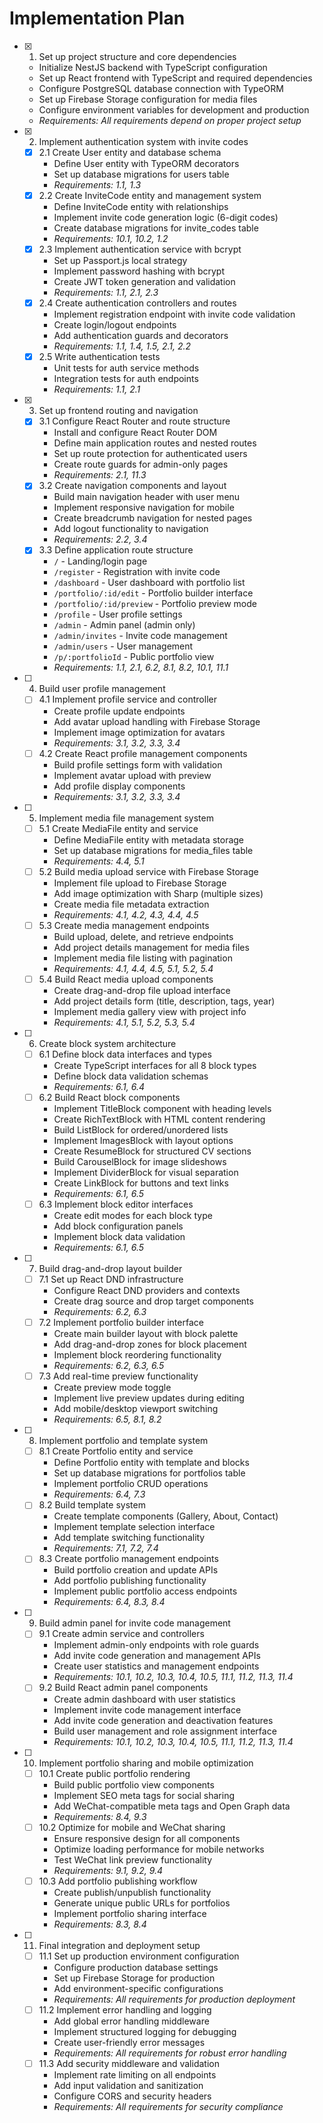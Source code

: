 # Implementation Plan

- [x] 1. Set up project structure and core dependencies
  - Initialize NestJS backend with TypeScript configuration
  - Set up React frontend with TypeScript and required dependencies
  - Configure PostgreSQL database connection with TypeORM
  - Set up Firebase Storage configuration for media files
  - Configure environment variables for development and production
  - _Requirements: All requirements depend on proper project setup_

- [x] 2. Implement authentication system with invite codes
  - [x] 2.1 Create User entity and database schema
    - Define User entity with TypeORM decorators
    - Set up database migrations for users table
    - _Requirements: 1.1, 1.3_
  - [x] 2.2 Create InviteCode entity and management system
    - Define InviteCode entity with relationships
    - Implement invite code generation logic (6-digit codes)
    - Create database migrations for invite_codes table
    - _Requirements: 10.1, 10.2, 1.2_
  - [x] 2.3 Implement authentication service with bcrypt
    - Set up Passport.js local strategy
    - Implement password hashing with bcrypt
    - Create JWT token generation and validation
    - _Requirements: 1.1, 2.1, 2.3_
  - [x] 2.4 Create authentication controllers and routes
    - Implement registration endpoint with invite code validation
    - Create login/logout endpoints
    - Add authentication guards and decorators
    - _Requirements: 1.1, 1.4, 1.5, 2.1, 2.2_
  - [x] 2.5 Write authentication tests
    - Unit tests for auth service methods
    - Integration tests for auth endpoints
    - _Requirements: 1.1, 2.1_

- [x] 3. Set up frontend routing and navigation
  - [x] 3.1 Configure React Router and route structure
    - Install and configure React Router DOM
    - Define main application routes and nested routes
    - Set up route protection for authenticated users
    - Create route guards for admin-only pages
    - _Requirements: 2.1, 11.3_
  - [x] 3.2 Create navigation components and layout
    - Build main navigation header with user menu
    - Implement responsive navigation for mobile
    - Create breadcrumb navigation for nested pages
    - Add logout functionality to navigation
    - _Requirements: 2.2, 3.4_
  - [x] 3.3 Define application route structure
    - `/` - Landing/login page
    - `/register` - Registration with invite code
    - `/dashboard` - User dashboard with portfolio list
    - `/portfolio/:id/edit` - Portfolio builder interface
    - `/portfolio/:id/preview` - Portfolio preview mode
    - `/profile` - User profile settings
    - `/admin` - Admin panel (admin only)
    - `/admin/invites` - Invite code management
    - `/admin/users` - User management
    - `/p/:portfolioId` - Public portfolio view
    - _Requirements: 1.1, 2.1, 6.2, 8.1, 8.2, 10.1, 11.1_

- [ ] 4. Build user profile management
  - [ ] 4.1 Implement profile service and controller
    - Create profile update endpoints
    - Add avatar upload handling with Firebase Storage
    - Implement image optimization for avatars
    - _Requirements: 3.1, 3.2, 3.3, 3.4_
  - [ ] 4.2 Create React profile management components
    - Build profile settings form with validation
    - Implement avatar upload with preview
    - Add profile display components
    - _Requirements: 3.1, 3.2, 3.3, 3.4_

- [ ] 5. Implement media file management system
  - [ ] 5.1 Create MediaFile entity and service
    - Define MediaFile entity with metadata storage
    - Set up database migrations for media_files table
    - _Requirements: 4.4, 5.1_
  - [ ] 5.2 Build media upload service with Firebase Storage
    - Implement file upload to Firebase Storage
    - Add image optimization with Sharp (multiple sizes)
    - Create media file metadata extraction
    - _Requirements: 4.1, 4.2, 4.3, 4.4, 4.5_
  - [ ] 5.3 Create media management endpoints
    - Build upload, delete, and retrieve endpoints
    - Add project details management for media files
    - Implement media file listing with pagination
    - _Requirements: 4.1, 4.4, 4.5, 5.1, 5.2, 5.4_
  - [ ] 5.4 Build React media upload components
    - Create drag-and-drop file upload interface
    - Add project details form (title, description, tags, year)
    - Implement media gallery view with project info
    - _Requirements: 4.1, 5.1, 5.2, 5.3, 5.4_

- [ ] 6. Create block system architecture
  - [ ] 6.1 Define block data interfaces and types
    - Create TypeScript interfaces for all 8 block types
    - Define block data validation schemas
    - _Requirements: 6.1, 6.4_
  - [ ] 6.2 Build React block components
    - Implement TitleBlock component with heading levels
    - Create RichTextBlock with HTML content rendering
    - Build ListBlock for ordered/unordered lists
    - Implement ImagesBlock with layout options
    - Create ResumeBlock for structured CV sections
    - Build CarouselBlock for image slideshows
    - Implement DividerBlock for visual separation
    - Create LinkBlock for buttons and text links
    - _Requirements: 6.1, 6.5_
  - [ ] 6.3 Implement block editor interfaces
    - Create edit modes for each block type
    - Add block configuration panels
    - Implement block data validation
    - _Requirements: 6.1, 6.5_

- [ ] 7. Build drag-and-drop layout builder
  - [ ] 7.1 Set up React DND infrastructure
    - Configure React DND providers and contexts
    - Create drag source and drop target components
    - _Requirements: 6.2, 6.3_
  - [ ] 7.2 Implement portfolio builder interface
    - Create main builder layout with block palette
    - Add drag-and-drop zones for block placement
    - Implement block reordering functionality
    - _Requirements: 6.2, 6.3, 6.5_
  - [ ] 7.3 Add real-time preview functionality
    - Create preview mode toggle
    - Implement live preview updates during editing
    - Add mobile/desktop viewport switching
    - _Requirements: 6.5, 8.1, 8.2_

- [ ] 8. Implement portfolio and template system
  - [ ] 8.1 Create Portfolio entity and service
    - Define Portfolio entity with template and blocks
    - Set up database migrations for portfolios table
    - Implement portfolio CRUD operations
    - _Requirements: 6.4, 7.3_
  - [ ] 8.2 Build template system
    - Create template components (Gallery, About, Contact)
    - Implement template selection interface
    - Add template switching functionality
    - _Requirements: 7.1, 7.2, 7.4_
  - [ ] 8.3 Create portfolio management endpoints
    - Build portfolio creation and update APIs
    - Add portfolio publishing functionality
    - Implement public portfolio access endpoints
    - _Requirements: 6.4, 8.3, 8.4_

- [ ] 9. Build admin panel for invite code management
  - [ ] 9.1 Create admin service and controllers
    - Implement admin-only endpoints with role guards
    - Add invite code generation and management APIs
    - Create user statistics and management endpoints
    - _Requirements: 10.1, 10.2, 10.3, 10.4, 10.5, 11.1, 11.2, 11.3, 11.4_
  - [ ] 9.2 Build React admin panel components
    - Create admin dashboard with user statistics
    - Implement invite code management interface
    - Add invite code generation and deactivation features
    - Build user management and role assignment interface
    - _Requirements: 10.1, 10.2, 10.3, 10.4, 10.5, 11.1, 11.2, 11.3, 11.4_

- [ ] 10. Implement portfolio sharing and mobile optimization
  - [ ] 10.1 Create public portfolio rendering
    - Build public portfolio view components
    - Implement SEO meta tags for social sharing
    - Add WeChat-compatible meta tags and Open Graph data
    - _Requirements: 8.4, 9.3_
  - [ ] 10.2 Optimize for mobile and WeChat sharing
    - Ensure responsive design for all components
    - Optimize loading performance for mobile networks
    - Test WeChat link preview functionality
    - _Requirements: 9.1, 9.2, 9.4_
  - [ ] 10.3 Add portfolio publishing workflow
    - Create publish/unpublish functionality
    - Generate unique public URLs for portfolios
    - Implement portfolio sharing interface
    - _Requirements: 8.3, 8.4_

- [ ] 11. Final integration and deployment setup
  - [ ] 11.1 Set up production environment configuration
    - Configure production database settings
    - Set up Firebase Storage for production
    - Add environment-specific configurations
    - _Requirements: All requirements for production deployment_
  - [ ] 11.2 Implement error handling and logging
    - Add global error handling middleware
    - Implement structured logging for debugging
    - Create user-friendly error messages
    - _Requirements: All requirements for robust error handling_
  - [ ] 11.3 Add security middleware and validation
    - Implement rate limiting on all endpoints
    - Add input validation and sanitization
    - Configure CORS and security headers
    - _Requirements: All requirements for security compliance_
